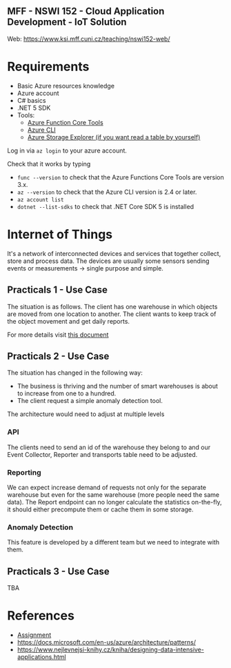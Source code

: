 MFF - NSWI 152 - Cloud Application Development - IoT Solution
---

Web: https://www.ksi.mff.cuni.cz/teaching/nswi152-web/

# Requirements 

- Basic Azure resources knowledge
- Azure account
- C# basics
- .NET 5 SDK
- Tools:
  - [Azure Function Core Tools](https://docs.microsoft.com/en-us/azure/azure-functions/functions-run-local#v2)
  - [Azure CLI](https://docs.microsoft.com/en-us/cli/azure/install-azure-cli)
  - [Azure Storage Explorer (if you want read a table by yourself)](https://azure.microsoft.com/en-us/features/storage-explorer/)

Log in via `az login` to your azure account.

Check that it works by typing
- `func --version` to check that the Azure Functions Core Tools are version 3.x.
- `az --version` to check that the Azure CLI version is 2.4 or later.
- `az account list` 
- `dotnet --list-sdks` to check that .NET Core SDK 5 is installed

<!-- az account set --subscription <subscriptionId> -->

# Internet of Things

It's a network of interconnected devices and services that together collect, store and process data. The devices are usually some sensors sending events or measurements -> single purpose and simple.

## Practicals 1 - Use Case

The situation is as follows. The client has one warehouse in which objects are moved from one location to another. The client wants to keep track of the object movement and get daily reports. 

For more details visit [this document](./docs/walkthrough_day1.md)

## Practicals 2 - Use Case

The situation has changed in the following way: 
- The business is thriving and the number of smart warehouses is about to increase from one to a hundred.
- The client request a simple anomaly detection tool.

The architecture would need to adjust at multiple levels

### API

The clients need to send an id of the warehouse they belong to and our Event Collector, Reporter and transports table need to be adjusted. 

### Reporting

We can expect increase demand of requests not only for the separate warehouse but even for the same warehouse (more people need the same data). The Report endpoint can no longer calculate the statistics on-the-fly, it should either precompute them or cache them in some storage.

### Anomaly Detection

This feature is developed by a different team but we need to integrate with them.

## Practicals 3 - Use Case

TBA

# References

* [Assignment](./docs/assignment.md)
* https://docs.microsoft.com/en-us/azure/architecture/patterns/
* https://www.nejlevnejsi-knihy.cz/kniha/designing-data-intensive-applications.html


